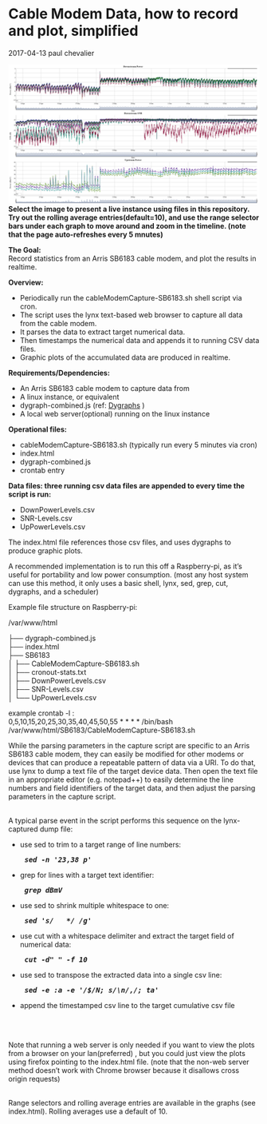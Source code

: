 
<H1> Cable Modem Data, how to record and plot, simplified</H1>

2017-04-13 paul chevalier

<a href="https://rawgit.com/epc002/cablemodemdata/master/index.html"> <img src="./misc/example-graphs.png" alt= "Select this for a live dygraph using example files within this repository"> </a>
<b> Select the image to present a live instance using files in this repository. Try out the rolling average entries(default=10), and use the range selector bars under each graph to move around and zoom in the timeline. (note that the page auto-refreshes every 5 mnutes)</b>

<p>
<b>The Goal:</b><br>
Record statistics from an Arris SB6183 cable modem, and plot the results in realtime.<br>
<p>
<b>Overview:</b><br>
<ul>
<li>Periodically run the cableModemCapture-SB6183.sh shell script via cron.</li>
<li>The script uses the lynx text-based web browser to capture all data from the cable modem.</li>
<li>It parses the data to extract target numerical data.</li>
<li>Then timestamps the numerical data and appends it to running CSV data files.</li>
<li>Graphic plots of the accumulated data are produced in realtime.</li>
</ul>

<b>Requirements/Dependencies:</b><br>
<ul>
<li>An Arris SB6183 cable modem to capture data from</li>
<li>A linux instance, or equivalent
<li>dygraph-combined.js  (ref:  <a href="http://dygraphs.com">Dygraphs</a>
 )</li>
<li>A local web server(optional) running on the linux instance</li>
</ul>

<b>Operational files:</b><br>
<ul>
<li>cableModemCapture-SB6183.sh  (typically run every 5 minutes via cron)</li>
<li>index.html</li>
<li>dygraph-combined.js</li>
<li>crontab entry</li>
</ul>

<b>Data files: three running csv data files are appended to every time the script is run:</b><p>
<ul>
<li>DownPowerLevels.csv </li>
<li>SNR-Levels.csv</li>
<li>UpPowerLevels.csv</li>
</ul>

The index.html  file references those csv files, and uses dygraphs to produce graphic plots.  

A recommended implementation is to run this off a Raspberry-pi, as it’s useful for portability and low power consumption. (most any host system can use this method, it only uses a basic shell, lynx, sed, grep, cut, dygraphs, and a scheduler)
<p>
Example file structure on Raspberry-pi:

/var/www/html

├── dygraph-combined.js<br>
├── index.html<br>
├── SB6183<br>
│   ├── CableModemCapture-SB6183.sh<br>
│   ├── cronout-stats.txt<br>
│   ├── DownPowerLevels.csv<br>
│   ├── SNR-Levels.csv<br>
│   └── UpPowerLevels.csv<br>


example crontab -l :<br>
0,5,10,15,20,25,30,35,40,45,50,55 * * * *  /bin/bash /var/www/html/SB6183/CableModemCapture-SB6183.sh
<br>

While the parsing parameters in the capture script are specific to an Arris SB6183 cable modem, they can easily be modified for other modems or devices that can produce a repeatable pattern of data via a URI.  To do that, use lynx to dump a text file of the target device data.  Then open the text file in an appropriate editor (e.g. notepad++) to easily determine the line numbers and field identifiers of the target data, and then adjust the parsing parameters in the capture script.
<br>
<br>

A typical parse event in the script performs this sequence on the lynx-captured dump file:
<br>
<ul>
<li> use sed to trim to a target range of line numbers:  <pre><i><b> sed -n '23,38 p' </i></b></pre> </li>
<li> grep for lines with a target text identifier: <pre><i><b> grep dBmV </i></b></pre> </li>
<li> use sed to shrink multiple whitespace to one: <pre><i><b> sed 's/   */ /g' </i></b></pre> </li>
<li> use cut with a whitespace delimiter and extract the target field of numerical data: <pre><i><b> cut -d" " -f 10 </i></b></pre> </li>
<li> use sed to transpose the extracted data into a single csv line: <pre><i><b> sed -e :a -e '/$/N; s/\n/,/; ta'  </i></b></pre> </li>
<li> append the timestamped csv line to the target cumulative csv file </li>
</ul>

<br>
<br>

Note that running a web server is only needed if you want to view the plots from a browser on your lan(preferred) , but you could just view the plots using firefox pointing to the index.html file. (note that the non-web server method doesn’t work with Chrome browser because it disallows cross origin requests)

<br>
Range selectors and rolling average entries are available in the graphs (see index.html).
Rolling averages use a default of 10.
<br>
<br>
<p>



